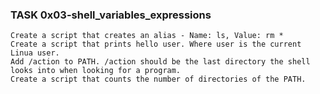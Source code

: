 ### TASK 0x03-shell_variables_expressions
	Create a script that creates an alias - Name: ls, Value: rm *
	Create a script that prints hello user. Where user is the current Linua user.
	Add /action to PATH. /action should be the last directory the shell looks into when looking for a program.
	Create a script that counts the number of directories of the PATH.
